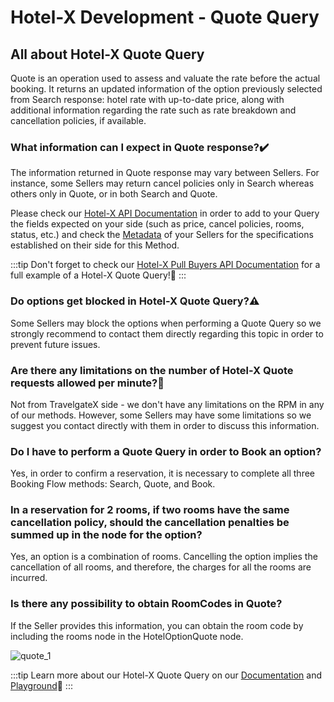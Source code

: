 ﻿---
sidebar_position: 1
---

# Hotel-X Development - Quote Query

## All about Hotel-X Quote Query
Quote is an operation used to assess and valuate the rate before the actual booking. It returns an updated information of the option previously selected from Search response: hotel rate with up-to-date price, along with additional information regarding the rate such as rate breakdown and cancellation policies, if available.

### What information can I expect in Quote response?✔️
The information returned in Quote response may vary between Sellers. For instance, some Sellers may return cancel policies only in Search whereas others only in Quote, or in both Search and Quote.

Please check our [Hotel-X API Documentation](/docs/apis/for-buyers/hotel-x-pull-buyers-api/quickstart) in order to add to your Query the fields expected on your side (such as price, cancel policies, rooms, status, etc.) and check the [Metadata](/kb/our-products/are-you-a-buyer/our-methods/static-content/hotel-x-metadata-query) of your Sellers for the specifications established on their side for this Method.


:::tip
Don't forget to check our [Hotel-X Pull Buyers API Documentation](/docs/apis/for-buyers/hotel-x-pull-buyers-api/booking-flow/quote#requests-examples) for a full example of a Hotel-X Quote Query!🚀
:::


### Do options get blocked in Hotel-X Quote Query?⚠️
Some Sellers may block the options when performing a Quote Query so we strongly recommend to contact them directly regarding this topic in order to prevent future issues.

### Are there any limitations on the number of Hotel-X Quote requests allowed per minute?🔢
Not from TravelgateX side - we don't have any limitations on the RPM in any of our methods. However, some Sellers may have some limitations so we suggest you contact directly with them in order to discuss this information.
### Do I have to perform a Quote Query in order to Book an option?
Yes, in order to confirm a reservation, it is necessary to complete all three Booking Flow methods: Search, Quote, and Book.

### In a reservation for 2 rooms, if two rooms have the same cancellation policy, should the cancellation penalties be summed up in the node for the option?  
Yes, an option is a combination of rooms. Cancelling the option implies the cancellation of all rooms, and therefore, the charges for all the rooms are incurred.

### Is there any possibility to obtain RoomCodes in Quote?
If the Seller provides this information, you can obtain the room code by including the rooms node in the HotelOptionQuote node.

![quote_1](https://storage.travelgate.com/kbase/quote_1.jpg)


:::tip
Learn more about our Hotel-X Quote Query on our [Documentation](/docs/apis/for-buyers/hotel-x-pull-buyers-api/booking-flow/quote) and [Playground](/playground)🚀
:::

 